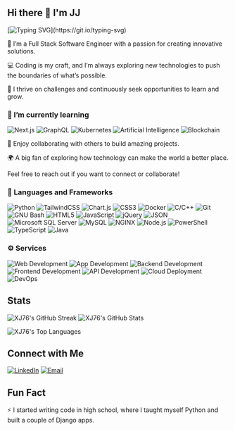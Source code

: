 ## Hi there 👋 I'm JJ

<!--
**XJ76/XJ76** is a ✨ _special_ ✨ repository because its `README.md` (this file) appears on your GitHub profile.

Here are some ideas to get you started:

- 🔭 I’m currently working on ...
- 🌱 I’m currently learning ...
- 👯 I’m looking to collaborate on ...
- 🤔 I’m looking for help with ...
- 💬 Ask me about ...
- 📫 How to reach me: ...
- 😄 Pronouns: ...
- ⚡ Fun fact: ...
-->


[![Typing SVG](https://readme-typing-svg.demolab.com/?lines=Hi+I'm+JJ+Smith;Lets+Create+Something+Great!!)](https://git.io/typing-svg)

🚀 I’m a Full Stack Software Engineer with a passion for creating innovative solutions.

💻 Coding is my craft, and I’m always exploring new technologies to push the boundaries of what’s possible.

🌱 I thrive on challenges and continuously seek opportunities to learn and grow.

### 🌱 I’m currently learning

![Next.js](https://img.shields.io/static/v1?style=flat-square&logo=nextdotjs&logoColor=white&label=&labelColor=000000&message=Next.js&color=16171d)
![GraphQL](https://img.shields.io/static/v1?style=flat-square&logo=graphql&logoColor=white&label=&labelColor=E10098&message=GraphQL&color=E10098)
![Kubernetes](https://img.shields.io/static/v1?style=flat-square&logo=kubernetes&logoColor=white&label=&labelColor=326CE5&message=Kubernetes&color=326CE5)
![Artificial Intelligence](https://img.shields.io/static/v1?style=flat-square&logo=tensorflow&logoColor=white&label=&labelColor=FF6F00&message=Artificial%20Intelligence&color=FF6F00)
![Blockchain](https://img.shields.io/static/v1?style=flat-square&logo=ethereum&logoColor=white&label=&labelColor=3C3C3D&message=Blockchain&color=3C3C3D)

🎯 Enjoy collaborating with others to build amazing projects.

🌍 A big fan of exploring how technology can make the world a better place.

Feel free to reach out if you want to connect or collaborate!

### 📒 Languages and Frameworks
![Python](https://img.shields.io/static/v1?style=flat-square&logo=python&logoColor=white&label=&labelColor=3776AB&message=Python&color=16171d)
![TailwindCSS](https://img.shields.io/static/v1?style=flat-square&logo=tailwindcss&logoColor=white&label=&labelColor=06B6D4&message=TailwindCSS&color=16171d)
![Chart.js](https://img.shields.io/static/v1?style=flat-square&logo=chartdotjs&logoColor=white&label=&labelColor=FF6384&message=Chart.js&color=16171d)
![CSS3](https://img.shields.io/static/v1?style=flat-square&logo=css3&logoColor=white&label=&labelColor=1572B6&message=CSS3&color=16171d)
![Docker](https://img.shields.io/static/v1?style=flat-square&logo=docker&logoColor=white&label=&labelColor=2496ED&message=Docker&color=16171d)
![C/C++](https://img.shields.io/static/v1?style=flat-square&logo=c&logoColor=white&label=&labelColor=00599C&message=C/C++&color=16171d)
![Git](https://img.shields.io/static/v1?style=flat-square&logo=git&logoColor=white&label=&labelColor=F05032&message=Git&color=16171d)
![GNU Bash](https://img.shields.io/static/v1?style=flat-square&logo=gnubash&logoColor=white&label=&labelColor=4EAA25&message=GNU%20Bash&color=16171d)
![HTML5](https://img.shields.io/static/v1?style=flat-square&logo=html5&logoColor=white&label=&labelColor=E34F26&message=HTML5&color=16171d)
![JavaScript](https://img.shields.io/static/v1?style=flat-square&logo=javascript&logoColor=black&label=&labelColor=F7DF1E&message=JavaScript&color=16171d)
![jQuery](https://img.shields.io/static/v1?style=flat-square&logo=jquery&logoColor=white&label=&labelColor=0769AD&message=jQuery&color=16171d)
![JSON](https://img.shields.io/static/v1?style=flat-square&logo=json&logoColor=white&label=&labelColor=000000&message=JSON&color=16171d)
![Microsoft SQL Server](https://img.shields.io/static/v1?style=flat-square&logo=microsoftsqlserver&logoColor=white&label=&labelColor=CC2927&message=Microsoft%20SQL%20Server&color=16171d)
![MySQL](https://img.shields.io/static/v1?style=flat-square&logo=mysql&logoColor=white&label=&labelColor=4479A1&message=MySQL&color=16171d)
![NGINX](https://img.shields.io/static/v1?style=flat-square&logo=nginx&logoColor=white&label=&labelColor=009639&message=NGINX&color=16171d)
![Node.js](https://img.shields.io/static/v1?style=flat-square&logo=nodedotjs&logoColor=white&label=&labelColor=339933&message=Node.js&color=16171d)
![PowerShell](https://img.shields.io/static/v1?style=flat-square&logo=powershell&logoColor=white&label=&labelColor=5391FE&message=PowerShell&color=16171d)
![TypeScript](https://img.shields.io/static/v1?style=flat-square&logo=typescript&logoColor=white&label=&labelColor=3178C6&message=TypeScript&color=16171d)
![Java](https://img.shields.io/static/v1?style=flat-square&logo=java&logoColor=white&label=&labelColor=007396&message=Java&color=16171d)

### ⚙️ Services
![Web Development](https://img.shields.io/static/v1?style=flat-square&logo=html5&logoColor=white&label=&labelColor=E34F26&message=Web%20Development&color=16171d)
![App Development](https://img.shields.io/static/v1?style=flat-square&logo=android&logoColor=white&label=&labelColor=3DDC84&message=App%20Development&color=16171d)
![Backend Development](https://img.shields.io/static/v1?style=flat-square&logo=node.js&logoColor=white&label=&labelColor=339933&message=Backend%20Development&color=16171d)
![Frontend Development](https://img.shields.io/static/v1?style=flat-square&logo=react&logoColor=white&label=&labelColor=61DAFB&message=Frontend%20Development&color=16171d)
![API Development](https://img.shields.io/static/v1?style=flat-square&logo=swagger&logoColor=white&label=&labelColor=85EA2D&message=API%20Development&color=16171d)
![Cloud Deployment](https://img.shields.io/static/v1?style=flat-square&logo=aws&logoColor=white&label=&labelColor=232F3E&message=Cloud%20Deployment&color=16171d)
![DevOps](https://img.shields.io/static/v1?style=flat-square&logo=docker&logoColor=white&label=&labelColor=2496ED&message=DevOps&color=16171d)

## Stats
![XJ76's GitHub Streak](https://github-readme-streak-stats.herokuapp.com/?user=XJ76&theme=tokyonight)
![XJ76's GitHub Stats](https://github-readme-stats.vercel.app/api?username=XJ76&show_icons=true&locale=en&count_private=true&hide_rank=true&custom_title=My%20GitHub%20Stats&disable_animations=true&theme=tokyonight)

![XJ76's Top Languages](https://github-readme-stats.vercel.app/api/top-langs/?username=XJ76&theme=vue-dark&show_icons=true&hide_border=true&layout=compact)

## Connect with Me
[![LinkedIn](https://img.shields.io/badge/LinkedIn-Connect-blue?style=flat&logo=linkedin)](https://zw.linkedin.com/in/joshua-j-smith-5338041b8)
[![Email](https://img.shields.io/badge/Email-Contact-blue?style=flat&logo=gmail)](mailto:joshjsmithjr@outlook.com)

## Fun Fact
⚡ I started writing code in high school, where I taught myself Python and built a couple of Django apps.
